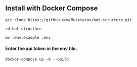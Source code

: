## Install with Docker Compose

`git clone https://github.com/Mukxtarov/bot-structure.git`

`cd bot-structure`

`mv .env.example .env`

#### Enter the api token in the env file.

`docker-compose up -d --build`
